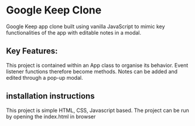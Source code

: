 # Google Keep Clone
Google Keep app clone built using vanilla JavaScript to mimic key functionalities of the app with editable notes in a modal.

## Key Features: 

This project is contained within an App class to organise its behavior. Event listener functions therefore become methods. 
Notes can be added and edited through a pop-up modal.

## installation instructions

This project is simple HTML, CSS, Javascript based. The project can be run by opening the index.html in browser
